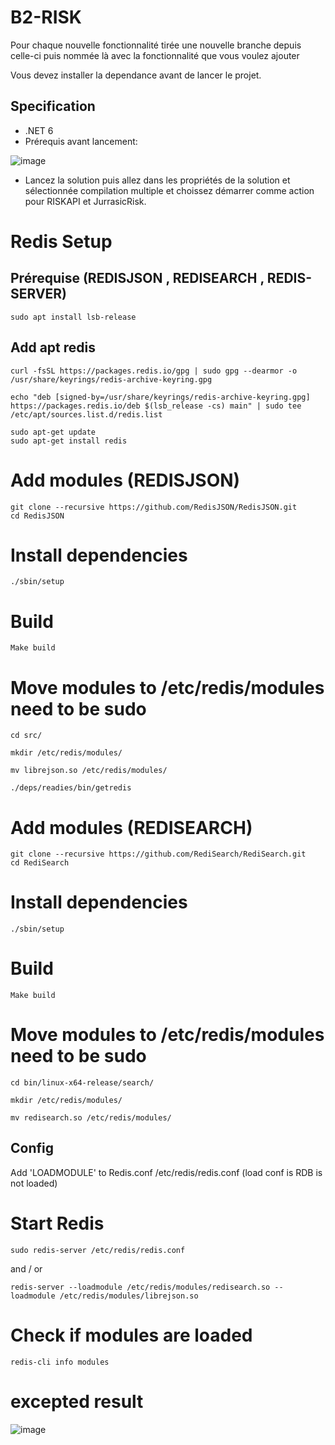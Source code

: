 # B2-RISK

Pour chaque nouvelle fonctionnalité tirée une nouvelle branche depuis celle-ci puis nommée là avec la fonctionnalité que vous voulez ajouter

Vous devez installer la dependance avant de lancer le projet.

## Specification

- .NET 6
- Prérequis avant lancement:

![image](https://user-images.githubusercontent.com/91829231/193802735-e29d8524-2eb2-48b8-ac12-8679abedfb07.png)
   
- Lancez la solution puis allez dans les propriétés de la solution et sélectionnée compilation multiple et choissez démarrer comme action pour RISKAPI et JurrasicRisk. 

# Redis Setup
## Prérequise (REDISJSON , REDISEARCH , REDIS-SERVER)
```
sudo apt install lsb-release
```
## Add apt redis
```
curl -fsSL https://packages.redis.io/gpg | sudo gpg --dearmor -o /usr/share/keyrings/redis-archive-keyring.gpg

echo "deb [signed-by=/usr/share/keyrings/redis-archive-keyring.gpg] https://packages.redis.io/deb $(lsb_release -cs) main" | sudo tee /etc/apt/sources.list.d/redis.list

sudo apt-get update
sudo apt-get install redis
```
# Add modules (REDISJSON)
```
git clone --recursive https://github.com/RedisJSON/RedisJSON.git
cd RedisJSON
```
# Install dependencies
```
./sbin/setup
```
# Build
```
Make build
```
# Move modules to /etc/redis/modules need to be sudo
```
cd src/

mkdir /etc/redis/modules/

mv librejson.so /etc/redis/modules/

./deps/readies/bin/getredis
```

# Add modules (REDISEARCH)
```
git clone --recursive https://github.com/RediSearch/RediSearch.git
cd RediSearch

```
# Install dependencies
```
./sbin/setup
```
# Build
```
Make build
```
# Move modules to /etc/redis/modules need to be sudo
```
cd bin/linux-x64-release/search/

mkdir /etc/redis/modules/

mv redisearch.so /etc/redis/modules/
```

## Config
Add 'LOADMODULE' to Redis.conf /etc/redis/redis.conf (load conf is RDB is not loaded)
# Start Redis
```
sudo redis-server /etc/redis/redis.conf

```
and / or
```
redis-server --loadmodule /etc/redis/modules/redisearch.so --loadmodule /etc/redis/modules/librejson.so
```
# Check if modules are loaded
```
redis-cli info modules
```
# excepted result 
![image](https://user-images.githubusercontent.com/91829231/209672595-00118994-b348-4a04-a6ad-ad3aa1ce8d3f.png)

